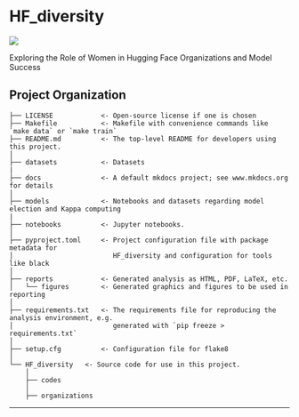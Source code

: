 # HF_diversity

<a target="_blank" href="https://cookiecutter-data-science.drivendata.org/">
    <img src="https://img.shields.io/badge/CCDS-Project%20template-328F97?logo=cookiecutter" />
</a>

Exploring the Role of Women in Hugging Face Organizations and Model Success

## Project Organization

```
├── LICENSE            <- Open-source license if one is chosen
├── Makefile           <- Makefile with convenience commands like `make data` or `make train`
├── README.md          <- The top-level README for developers using this project.
│
├── datasets           <- Datasets
|               
├── docs               <- A default mkdocs project; see www.mkdocs.org for details
│
├── models             <- Notebooks and datasets regarding model election and Kappa computing
|
├── notebooks          <- Jupyter notebooks. 
│
├── pyproject.toml     <- Project configuration file with package metadata for 
│                         HF_diversity and configuration for tools like black
│
├── reports            <- Generated analysis as HTML, PDF, LaTeX, etc.
│   └── figures        <- Generated graphics and figures to be used in reporting
│
├── requirements.txt   <- The requirements file for reproducing the analysis environment, e.g.
│                         generated with `pip freeze > requirements.txt`
│
├── setup.cfg          <- Configuration file for flake8
│
└── HF_diversity   <- Source code for use in this project.
    │
    ├── codes           
    │
    ├── organizations
```

--------

